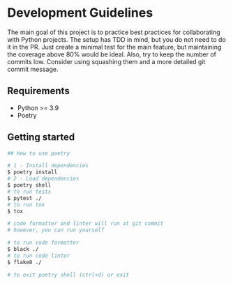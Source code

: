 # Development Guidelines

The main goal of this project is to practice best practices for collaborating
with Python projects. The setup has TDD in mind, but you do not need to do it
in the PR. Just create a minimal test for the main feature, but maintaining
the coverage above 80% would be ideal. Also, try to keep the number of commits
low. Consider using squashing them and a more detailed git commit message.


## Requirements

- Python >= 3.9
- Poetry

## Getting started

```sh
## How to use poetry

# 1 - Install dependencies
$ poetry install
# 2 - Load dependencies
$ poetry shell
# to run tests
$ pytest ./
# to run tox
$ tox

# code formatter and linter will run at git commit
# however, you can run yourself

# to run code formatter
$ black ./
# to run code linter
$ flake8 ./

# to exit poetry shell (ctrl+d) or exit
```

